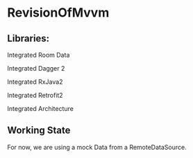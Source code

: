 # RevisionOfMvvm

## Libraries:

Integrated Room Data

Integrated Dagger 2

Integrated RxJava2

Integrated Retrofit2

Integrated Architecture

## Working State

For now, we are using a mock Data from a RemoteDataSource.

